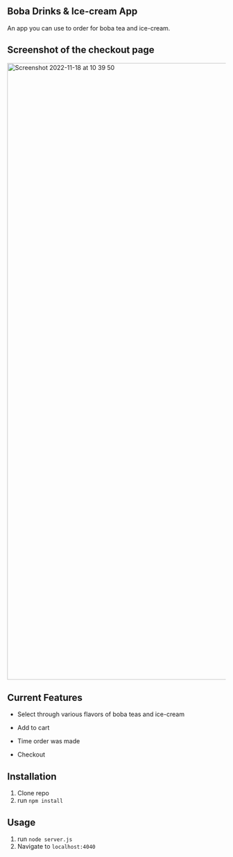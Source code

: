 ## Boba Drinks & Ice-cream App

An app you can use to order for boba tea and ice-cream.

## Screenshot of the checkout page
<img width="1423" alt="Screenshot 2022-11-18 at 10 39 50" src="https://user-images.githubusercontent.com/100469351/202744175-b8db7940-5951-47cd-a356-86ca5a5f7ac9.png">

## Current Features
* Select through various flavors of boba teas and ice-cream

* Add to cart

* Time order was made

* Checkout

## Installation

1. Clone repo
2. run `npm install`

## Usage

1. run `node server.js`
2. Navigate to `localhost:4040`

